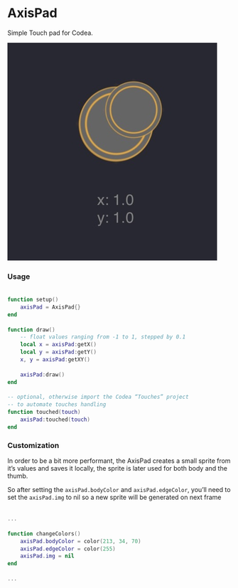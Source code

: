 # AxisPad

Simple Touch pad for Codea.


![Example](https://github.com/samermurad/codea-axis-pad/blob/9a33152c68faf98ad6713c6c538c62379b248234/example.jpeg)


### Usage

```lua

function setup()
    axisPad = AxisPad{}
end

function draw()
    -- float values ranging from -1 to 1, stepped by 0.1
    local x = axisPad:getX()
    local y = axisPad:getY()
    x, y = axisPad:getXY()

    axisPad:draw()
end

-- optional, otherwise import the Codea “Touches” project
-- to automate touches handling
function touched(touch)
    axisPad:touched(touch)
end

```


### Customization

In order to be a bit more performant, the AxisPad creates a small sprite from it’s values and saves it locally, the sprite is later used for both body and the thumb.

So after setting the `axisPad.bodyColor` and `axisPad.edgeColor`, you’ll need to set the `axisPad.img` to nil so a new sprite will be generated on next frame

```lua

...

function changeColors()
    axisPad.bodyColor = color(213, 34, 70)
    axisPad.edgeColor = color(255)
    axisPad.img = nil
end

...

```